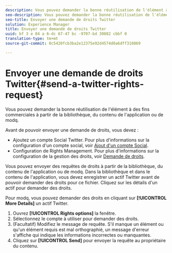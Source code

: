 ```yaml
---
description: Vous pouvez demander la bonne réutilisation de l'élément à des fins commerciales à partir de la bibliothèque, du contenu de l'application ou de modq.
seo-description: Vous pouvez demander la bonne réutilisation de l'élément à des fins commerciales à partir de la bibliothèque, du contenu de l'application ou de modq.
seo-title: Envoyer une demande de droits Twitter
solution: Experience Manager
title: Envoyer une demande de droits Twitter
uuid: bf 3 e 84 a 6-dc 67-47 bc -9707-bd 30882 cbbf 0
translation-type: tm+mt
source-git-commit: 0c5420fcb3ba2e12375e92d4574d0a6dff310869

---
```



# Envoyer une demande de droits Twitter{#send-a-twitter-rights-request}

Vous pouvez demander la bonne réutilisation de l&#39;élément à des fins commerciales à partir de la bibliothèque, du contenu de l&#39;application ou de modq.

Avant de pouvoir envoyer une demande de droits, vous devez :

* Ajoutez un compte Social Twitter. Pour plus d&#39;informations sur la configuration d&#39;un compte social, voir [Ajout d&#39;un compte Social](../c-users-creating-accounts-with-studio-access/t-configure-social-accout-instagram/t-configure-social-accout-instagram.md#t_configure_social_accout_instagram).
* Configuration de Rights Management. Pour plus d&#39;informations sur la configuration de la gestion des droits, voir [Demande de droits](../c-how-requesting-rights-works/c-how-requesting-rights-works.md#c_how_requesting_rights_works).

Vous pouvez envoyer des requêtes de droits à partir de la bibliothèque, du contenu de l&#39;application ou de modq. Dans la bibliothèque et dans le contenu de l&#39;application, vous devez enregistrer un actif Twitter avant de pouvoir demander des droits pour ce fichier. Cliquez sur les détails d&#39;un actif pour demander des droits.

Pour modq, vous pouvez demander des droits en cliquant sur **[!UICONTROL More Details]** un actif Twitter.

1. Ouvrez **[!UICONTROL Rights options]** la fenêtre.
1. Sélectionnez le compte à utiliser pour demander des droits.
1. (Facultatif) Modifiez le message de requête. S&#39;il manque un élément ou qu&#39;un élément requis est mal orthographié, un message d&#39;erreur s&#39;affiche qui indique les informations incorrectes ou manquantes.
1. Cliquez sur **[!UICONTROL Send]** pour envoyer la requête au propriétaire du contenu.
